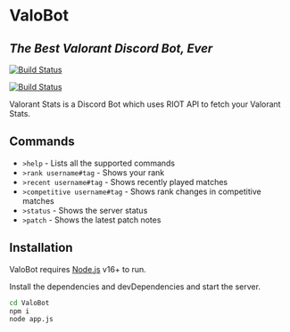 # ValoBot
## _The Best Valorant Discord Bot, Ever_

[![Build Status](https://travis-ci.org/joemccann/dillinger.svg?branch=master)](https://discord.com/api/oauth2/authorize?client_id=876016856555728906&permissions=259846040640&scope=bot)

[![Build Status](https://www.google.com/url?sa=i&url=https%3A%2F%2Fcommons.wikimedia.org%2Fwiki%2FFile%3AYouTube_full-color_icon_(2017).svg&psig=AOvVaw2s8DTSePi9exTDCPezEROb&ust=1642012911311000&source=images&cd=vfe&ved=0CAsQjRxqFwoTCKDf4PSsqvUCFQAAAAAdAAAAABAD)](https://youtu.be/bJr5KiiF_9w)

Valorant Stats is a Discord Bot which uses RIOT API to fetch your Valorant Stats.


## Commands

- `>help` - Lists all the supported commands 
- `>rank username#tag` - Shows your rank
- `>recent username#tag` - Shows recently played matches
- `>competitive username#tag` - Shows rank changes in competitive matches
- `>status`  - Shows the server status
- `>patch` - Shows the latest patch notes


## Installation

ValoBot requires [Node.js](https://nodejs.org/) v16+ to run.

Install the dependencies and devDependencies and start the server.

```sh
cd ValoBot
npm i
node app.js
```
